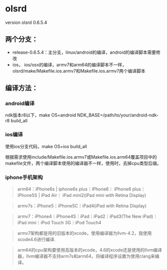 # olsrd
version olsrd 0.6.5.4

## 两个分支：

- release-0.6.5.4：主分支，linux/android的编译，android的编译脚本需要修改
- ios， ios/osx的编译，armv7和arm64的编译脚本不一样，olsrd/make/Makefile.ios.armv7和Makefile.ios.armv7两个编译脚本

## 编译方法：

### android编译

ndk版本r8以下，make OS=android NDK_BASE=/path/to/your/android-ndk-r8 build_all

### ios编译 

使用ios分支代码，make OS=ios build_all

根据需求使用include/Makefile.ios.armv7或Makefile.ios.arm64覆盖项目中的makefile文件，两个编译脚本使用的编译器不一样，使用时，去掉cpu类型后缀。



### iphone手机架构

>  arm64：iPhone6s | iphone6s plus｜iPhone6｜ iPhone6 plus｜iPhone5S | iPad Air｜ iPad mini2(iPad mini with Retina Display)

>  armv7s：iPhone5｜iPhone5C｜iPad4(iPad with Retina Display)

> armv7：iPhone4｜iPhone4S｜iPad｜iPad2｜iPad3(The New iPad)｜iPad mini｜iPod Touch 3G｜iPod Touch4

> armv7架构都是用的旧版本的xcode，使用编译器为llvm-4.2，我使用xcode4.6进行编译.

> arm64的cpu架构要使用高版本的xcode，4.6的xcode还是使用的llvm编译器，llvm编译器不支持arm7s和arm64，将编译程序设置为使用clang来编译。

